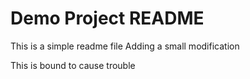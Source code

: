 # Demo Project README

This is a simple readme file
Adding a small modification

This is bound to cause trouble
